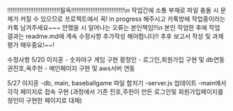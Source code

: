 !!!!!!!!!!!!!!!!!!!!!!!!!!!!!!필독!!!!!!!!!!!!!!!!!!!!!!!!!!!!!!\n
작업간에 소통 부재로 파일 충돌 시 문제가 커질 수 있으므로 프로젝트에서 꼭! in progress 해주시고 카톡방에 작업중이라는 카톡 남겨주세요~~~ 안했을 시 일어나는 오류는 본인책임!!\n
본인 작업한 후에 작업 결과는 readme.md에 계속 수정사항 추가작성 해야합니다!! 추후 보고서 작성 및 과제 평가 매우중요!~~!


수정사항 
5/20
이지훈 - 숫자야구 게임 구현
황정인 - 로그인,회원가입 구현 및 db연동
권진호,옥주헌 - 메인페이지 구현 및 aws서버 연동

5/27 이지훈
    -db, main, baseballgame 파일 합치기
    -server.js 업데이트
    -main에서 각각 페이지로 접속 구현 (과정에서 기존 진호,주헌이 만든 로그인및 회원가입페이지를 정인이 구현한 페이지로 대체)
    

